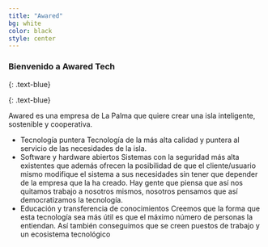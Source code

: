 ```yaml
---
title: "Awared"
bg: white
color: black
style: center
---
```


### Bienvenido a Awared Tech
{: .text-blue}

<span class="fa-stack subtlecircle" style="font-size:100px; background:rgba(255,166,0,0.1)">
  <i class="fa fa-circle fa-stack-2x text-white"></i>
  <i class="fa fa-lightbulb-o  fa-stack-1x text-orange"></i>
</span>


{: .text-blue}

Awared es una empresa de La Palma que quiere crear una isla inteligente, sostenible y cooperativa.
- Tecnología puntera
Tecnología de la más alta calidad y puntera al servicio de las necesidades de la isla.
- Software y hardware abiertos
 Sistemas con la seguridad más alta existentes que además ofrecen la posibilidad de que el cliente/usuario mismo modifique el sistema a sus necesidades sin tener que depender de la empresa que la ha creado. Hay gente que piensa que así nos quitamos trabajo a nosotros mismos, nosotros pensamos que así democratizamos la tecnología.
- Educación y transferencia de conocimientos
Creemos que la forma que esta tecnología sea más útil es que el máximo número de personas la entiendan. Así también conseguimos que se creen puestos de trabajo y un ecosistema tecnológico


